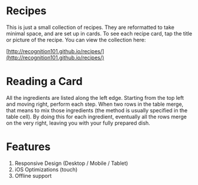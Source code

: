 # Recipes

This is just a small collection of recipes. They are reformatted to take minimal space, and are set up in cards. To see each recipe card, tap the title or picture of the recipe. You can view the collection here:

[http://recognition101.github.io/recipes/](http://recognition101.github.io/recipes/)


# Reading a Card

All the ingredients are listed along the left edge. Starting from the top left and moving right, perform each step. When two rows in the table merge, that means to mix those ingredients (the method is usually specified in the table cell). By doing this for each ingredient, eventually all the rows merge on the very right, leaving you with your fully prepared dish.


# Features

1. Responsive Design (Desktop / Mobile / Tablet)
1. iOS Optimizations (touch)
1. Offline support
